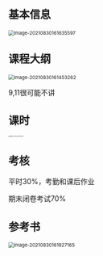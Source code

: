 ## 基本信息

<img src="C:\Users\10643\AppData\Roaming\Typora\typora-user-images\image-20210830161635597.png"   alt="image-20210830161635597" style="zoom:67%;" />

## 课程大纲

<img src="C:\Users\10643\AppData\Roaming\Typora\typora-user-images\image-20210830161453262.png" alt="image-20210830161453262"   style="zoom:67%;" />

9,11很可能不讲

## 课时

<img src="C:\Users\10643\AppData\Roaming\Typora\typora-user-images\image-20210830161918046.png"   alt="image-20210830161918046" style="zoom: 15%;" />

## 考核

平时30%，考勤和课后作业

期末闭卷考试70%

## 参考书

<img src="C:\Users\10643\AppData\Roaming\Typora\typora-user-images\image-20210830161827165.png"   alt="image-20210830161827165" style="zoom:67%;" />